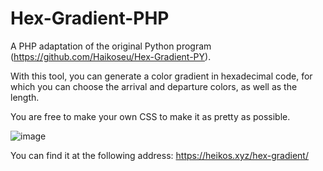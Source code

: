 # Hex-Gradient-PHP
A PHP adaptation of the original Python program (https://github.com/Haikoseu/Hex-Gradient-PY).

With this tool, you can generate a color gradient in hexadecimal code, for which you can choose the arrival and departure colors, as well as the length.

You are free to make your own CSS to make it as pretty as possible.

![image](https://github.com/Haikoseu/Hex-Gradient-PHP/assets/43687785/9e88bc99-6396-4998-ac44-5324c5577c23)

You can find it at the following address: https://heikos.xyz/hex-gradient/
